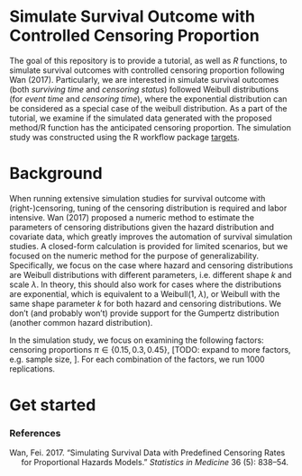 
<!-- README.md is generated from README.Rmd. Please edit that file -->

# Simulate Survival Outcome with Controlled Censoring Proportion

<!-- badges: start -->
<!-- badges: end -->

The goal of this repository is to provide a tutorial, as well as *R*
functions, to simulate survival outcomes with controlled censoring
proportion following Wan (2017). Particularly, we are interested in
simulate survival outcomes (both *surviving time* and *censoring
status*) followed Weibull distributions (for *event time* and *censoring
time*), where the exponential distribution can be considered as a
special case of the weibull distribution. As a part of the tutorial, we
examine if the simulated data generated with the proposed method/R
function has the anticipated censoring proportion. The simulation study
was constructed using the R workflow package
[targets](https://cran.r-project.org/web/packages/targets/index.html).

# Background

When running extensive simulation studies for survival outcome with
(right-)censoring, tuning of the censoring distribution is required and
labor intensive. Wan (2017) proposed a numeric method to estimate the
parameters of censoring distributions given the hazard distribution and
covariate data, which greatly improves the automation of survival
simulation studies. A closed-form calculation is provided for limited
scenarios, but we focused on the numeric method for the purpose of
generalizability. Specifically, we focus on the case where hazard and
censoring distributions are Weibull distributions with different
parameters, i.e. different shape *k* and scale *λ*. In theory, this
should also work for cases where the distributions are exponential,
which is equivalent to a Weibull(1, *λ*), or Weibull with the same shape
parameter *k* for both hazard and censoring distributions. We don’t (and
probably won’t) provide support for the Gumpertz distribution (another
common hazard distribution).

In the simulation study, we focus on examining the following factors:
censoring proportions *π* ∈ {0.15, 0.3, 0.45}, \[TODO: expand to more
factors, e.g. sample size, \]. For each combination of the factors, we
run 1000 replications.

# Get started

### References

<div id="refs" class="references csl-bib-body hanging-indent">

<div id="ref-Wan2017" class="csl-entry">

Wan, Fei. 2017. “Simulating Survival Data with Predefined Censoring
Rates for Proportional Hazards Models.” *Statistics in Medicine* 36 (5):
838–54.

</div>

</div>
